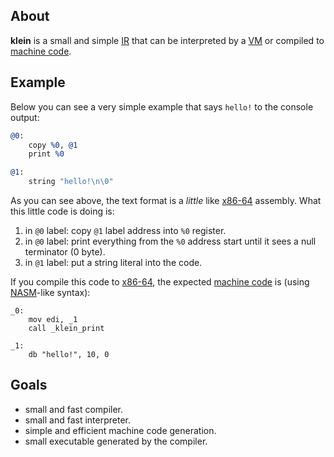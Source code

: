 ## About
**klein** is a small and simple [IR](https://en.wikipedia.org/wiki/Intermediate_representation) that can be interpreted by a [VM](https://en.wikipedia.org/wiki/Virtual_machine) or compiled to [machine code](https://en.wikipedia.org/wiki/Machine_code).

## Example
Below you can see a very simple example that says `hello!` to the console output:
```llvm
@0:
	copy %0, @1
	print %0

@1:
	string "hello!\n\0"
```
As you can see above, the text format is a *little* like [x86-64](https://en.wikipedia.org/wiki/X86-64) assembly. What this little code is doing is:
1. in `@0` label: copy `@1` label address into `%0` register.
2. in `@0` label: print everything from the `%0` address start until it sees a null terminator (0 byte).
3. in `@1` label: put a string literal into the code.

If you compile this code to [x86-64](https://en.wikipedia.org/wiki/X86-64), the expected [machine code](https://en.wikipedia.org/wiki/Machine_code) is (using [NASM](https://en.wikipedia.org/wiki/Netwide_Assembler)-like syntax):
```x86asm
_0:
	mov edi, _1
	call _klein_print
	
_1:
	db "hello!", 10, 0
```

## Goals
- small and fast compiler.
- small and fast interpreter.
- simple and efficient machine code generation.
- small executable generated by the compiler.
